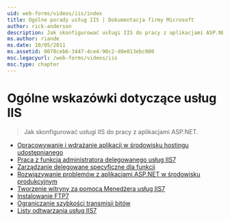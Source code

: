 ```yaml
---
uid: web-forms/videos/iis/index
title: Ogólne porady usług IIS | Dokumentacja firmy Microsoft
author: rick-anderson
description: Jak skonfigurować usługi IIS do pracy z aplikacjami ASP.NET.
ms.author: riande
ms.date: 10/05/2011
ms.assetid: 0078ceb6-3447-4ce4-90c2-d0e013ebc000
msc.legacyurl: /web-forms/videos/iis
msc.type: chapter
---
```

<a name="general-iis-tips"></a>Ogólne wskazówki dotyczące usług IIS
====================
> Jak skonfigurować usługi IIS do pracy z aplikacjami ASP.NET.


- [Opracowywanie i wdrażanie aplikacji w środowisku hostingu udostępnianego](developing-and-deploying-in-a-shared-hosting.md)
- [Praca z funkcją administratora delegowanego usług IIS7](working-with-iis7-deligated-admin.md)
- [Zarządzanie delegowane specyficzne dla funkcji](feature-specific-delegated-management.md)
- [Rozwiązywanie problemów z aplikacjami ASP.NET w środowisku produkcyjnym](troubleshooting-production-aspnet-apps.md)
- [Tworzenie witryny za pomocą Menedżera usług IIS7](creating-a-site-with-iis7-manager.md)
- [Instalowanie FTP7](installing-ftp7.md)
- [Ograniczanie szybkości transmisji bitów](bit-rate-throttling.md)
- [Listy odtwarzania usług IIS7](iis7-playlists.md)
